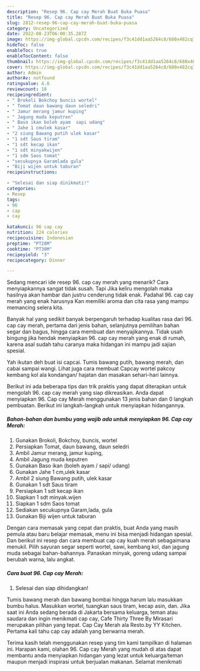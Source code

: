 ```yaml
---
description: "Resep 96. Cap cay Merah Buat Buka Puasa"
title: "Resep 96. Cap cay Merah Buat Buka Puasa"
slug: 2812-resep-96-cap-cay-merah-buat-buka-puasa
category: Uncategorized
date: 2022-08-23T06:00:35.287Z
image: https://img-global.cpcdn.com/recipes/f3c41dd1aa5264c8/680x482cq70/96-cap-cay-merah-foto-resep-utama.jpg
hideToc: false
enableToc: true
enableTocContent: false
thumbnail: https://img-global.cpcdn.com/recipes/f3c41dd1aa5264c8/680x482cq70/96-cap-cay-merah-foto-resep-utama.jpg
cover: https://img-global.cpcdn.com/recipes/f3c41dd1aa5264c8/680x482cq70/96-cap-cay-merah-foto-resep-utama.jpg
author: Admin
authorAv: notfound
ratingvalue: 4.8
reviewcount: 18
recipeingredient:
- " Brokoli Bokchoy buncis wortel"
- " Tomat daun bawang daun seledri"
- " Jamur merang jamur kuping"
- " Jagung muda keputren"
- " Baso ikan boleh ayam  sapi udang"
- " Jahe 1 cmulek kasar"
- "2 siung Bawang putih ulek kasar"
- "1 sdt Saus tiram"
- "1 sdt kecap ikan"
- "1 sdt minyakwijen"
- "1 sdm Saos tomat"
- "secukupnya Garamlada gula"
- "Biji wijen untuk taburan"
recipeinstructions:

- "Selesai dan siap dinikmati!"
categories:
- Resep
tags:
- 96
- cap
- cay

katakunci: 96 cap cay 
nutrition: 224 calories
recipecuisine: Indonesian
preptime: "PT28M"
cooktime: "PT30M"
recipeyield: "3"
recipecategory: Dinner

---
```



Sedang mencari ide resep 96. cap cay merah yang menarik? Cara menyiapkannya sangat tidak susah. Tapi Jika keliru mengolah maka hasilnya akan hambar dan justru cenderung tidak enak. Padahal 96. cap cay merah yang enak harusnya Kan memiliki aroma dan cita rasa yang mampu memancing selera kita.


Banyak hal yang sedikit banyak berpengaruh terhadap kualitas rasa dari 96. cap cay merah, pertama dari jenis bahan, selanjutnya pemilihan bahan segar dan bagus, hingga cara membuat dan menyajikannya. Tidak usah bingung jika hendak menyiapkan 96. cap cay merah yang enak di rumah, karena asal sudah tahu caranya maka hidangan ini mampu jadi sajian spesial.

Yah ikutan deh buat isi capcai. Tumis bawang putih, bawang merah, dan cabai sampai wangi. Lihat juga cara membuat Capcay wortel pakcoy kembang kol ala kondangan/ hajatan dan masakan sehari-hari lainnya.


Berikut ini ada beberapa tips dan trik praktis yang dapat diterapkan untuk mengolah 96. cap cay merah yang siap dikreasikan. Anda dapat menyiapkan 96. Cap cay Merah menggunakan 13 jenis bahan dan 0 langkah pembuatan. Berikut ini langkah-langkah untuk menyiapkan hidangannya.

<!--inarticleads1-->

##### Bahan-bahan dan bumbu yang wajib ada untuk menyiapkan 96. Cap cay Merah:

1. Gunakan  Brokoli, Bokchoy, buncis, wortel
1. Persiapkan  Tomat, daun bawang, daun seledri
1. Ambil  Jamur merang, jamur kuping,
1. Ambil  Jagung muda keputren
1. Gunakan  Baso ikan (boleh ayam / sapi/ udang)
1. Gunakan  Jahe 1 cm,ulek kasar
1. Ambil 2 siung Bawang putih, ulek kasar
1. Gunakan 1 sdt Saus tiram
1. Persiapkan 1 sdt kecap ikan
1. Siapkan 1 sdt minyak.wijen
1. Siapkan 1 sdm Saos tomat
1. Sediakan secukupnya Garam,lada, gula
1. Gunakan Biji wijen untuk taburan


Dengan cara memasak yang cepat dan praktis, buat Anda yang masih pemula atau baru belajar memasak, menu ini bisa menjadi hidangan spesial. Dan berikut ini resep dan cara membuat cap cay kuah merah sebagaimana menukil. Pilih sayuran segar seperti wortel, sawi, kembang kol, dan jagung muda sebagai bahan-bahannya. Panaskan minyak, goreng udang sampai berubah warna, lalu angkat. 

<!--inarticleads2-->

##### Cara buat 96. Cap cay Merah:


1. Selesai dan siap dihidangkan!

Tumis bawang merah dan bawang bombai hingga harum lalu masukkan bumbu halus. Masukkan wortel, tuangkan saus tiram, kecap asin, dan. Jika saat ini Anda sedang berada di Jakarta bersama keluarga, teman atau saudara dan ingin menikmati cap cay, Cafe Thirty Three By Mirasari merupakan pilihan yang tepat. Cap Cay Merah ala Resto.by YY Kitchen. Pertama kali tahu cap cay adalah yang berwarna merah. 

Terima kasih telah menggunakan resep yang tim kami tampilkan di halaman ini. Harapan kami, olahan 96. Cap cay Merah yang mudah di atas dapat membantu anda menyiapkan hidangan yang lezat untuk keluarga/teman maupun menjadi inspirasi untuk berjualan makanan. Selamat menikmati
